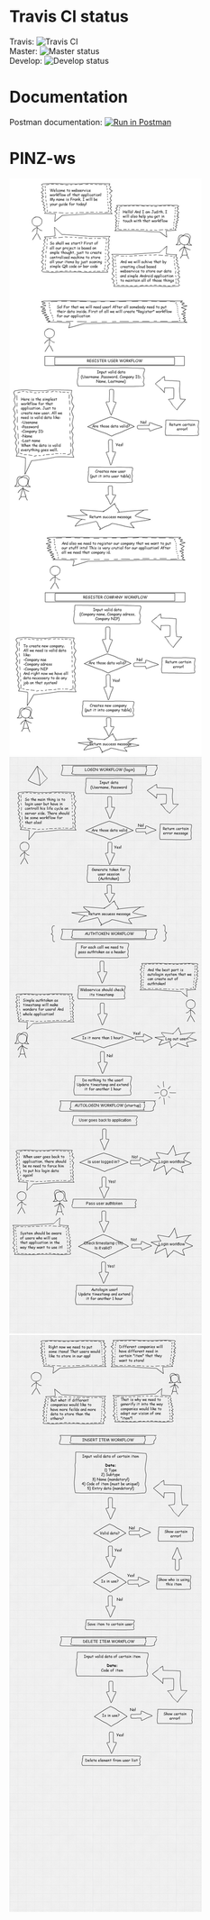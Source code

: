 # Travis CI status

Travis: ![Travis CI](https://travis-ci.org/MichBogus/PINZ-ws/branches) <br/>
Master: ![Master status](https://travis-ci.org/MichBogus/PINZ-ws.svg?branch=master) <br/>
Develop: ![Develop status](https://travis-ci.org/MichBogus/PINZ-ws.svg?branch=develop) <br/>

# Documentation

Postman documentation: [![Run in Postman](https://run.pstmn.io/button.svg)](https://app.getpostman.com/run-collection/a54d80169955cbbebb98) <br/>

# PINZ-ws

![Register workflow](register_workflow.jpg)
![Login workflow](login_workflow.png)
![Items workflow](items_workflow.png)

